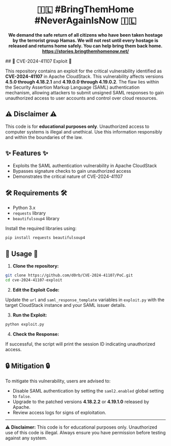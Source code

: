 <div align="center">

 #  🇮🇱  **#BringThemHome #NeverAgainIsNow**   🇮🇱

**We demand the safe return of all citizens who have been taken hostage by the terrorist group Hamas. We will not rest until every hostage is released and returns home safely. You can help bring them back home.
https://stories.bringthemhomenow.net/**

</div>
## 🚀 CVE-2024-41107 Exploit 🚀

This repository contains an exploit for the critical vulnerability identified as **CVE-2024-41107** in Apache CloudStack. This vulnerability affects versions **4.5.0 through 4.18.2.1** and **4.19.0.0 through 4.19.0.2**. The flaw lies within the Security Assertion Markup Language (SAML) authentication mechanism, allowing attackers to submit unsigned SAML responses to gain unauthorized access to user accounts and control over cloud resources.

## ⚠️ Disclaimer ⚠️

This code is for **educational purposes only**. Unauthorized access to computer systems is illegal and unethical. Use this information responsibly and within the boundaries of the law.

## ✨ Features ✨

- Exploits the SAML authentication vulnerability in Apache CloudStack
- Bypasses signature checks to gain unauthorized access
- Demonstrates the critical nature of CVE-2024-41107

## 🛠️ Requirements 🛠️

- Python 3.x
- `requests` library
- `beautifulsoup4` library

Install the required libraries using:

```bash
pip install requests beautifulsoup4
```

## 📄 Usage 📄

1. **Clone the repository:**

```bash
git clone https://github.com/d0rb/CVE-2024-41107/PoC.git
cd cve-2024-41107-exploit
```

2. **Edit the Exploit Code:**

Update the `url` and `saml_response_template` variables in `exploit.py` with the target CloudStack instance and your SAML issuer details.

3. **Run the Exploit:**

```bash
python exploit.py
```

4. **Check the Response:**

If successful, the script will print the session ID indicating unauthorized access.


## 🔒 Mitigation 🔒

To mitigate this vulnerability, users are advised to:

- Disable SAML authentication by setting the `saml2.enabled` global setting to `false`.
- Upgrade to the patched versions **4.18.2.2** or **4.19.1.0** released by Apache.
- Review access logs for signs of exploitation.



---

⚠️ **Disclaimer:** This code is for educational purposes only. Unauthorized use of this code is illegal. Always ensure you have permission before testing against any system.
